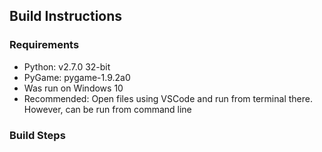 ## Build Instructions
### Requirements
* Python: v2.7.0 32-bit
* PyGame: pygame-1.9.2a0
* Was run on Windows 10
* Recommended: Open files using VSCode and run from terminal there. However, can be run from command line

### Build Steps

